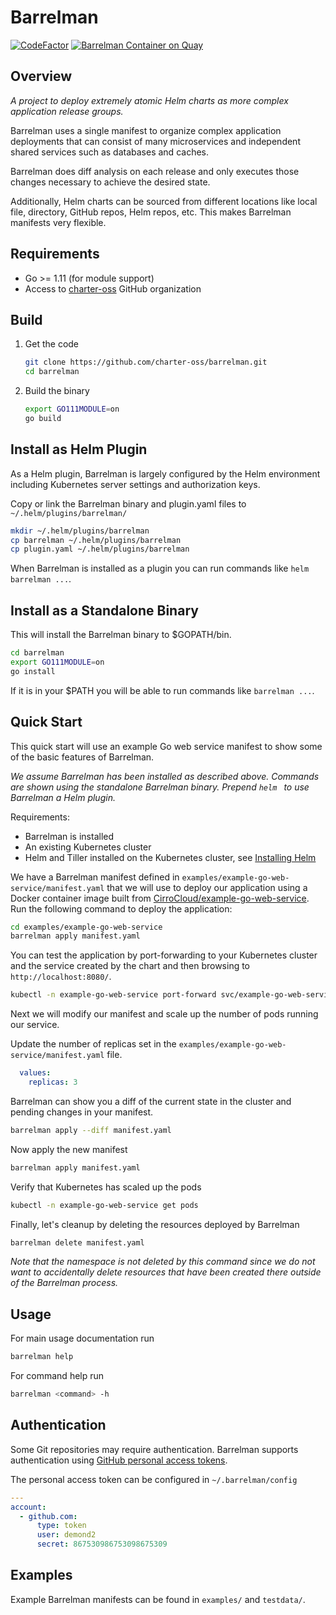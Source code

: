# Barrelman

[![CodeFactor](https://www.codefactor.io/repository/github/charter-oss/barrelman/badge)](https://www.codefactor.io/repository/github/charter-oss/barrelman)
[![Barrelman Container on Quay](https://quay.io/repository/charter-se/barrelman/status "Docker Repository on Quay")](https://quay.io/repository/charter-se/barrelman)

## Overview

*A project to deploy extremely atomic Helm charts as more complex application release groups.*

Barrelman uses a single manifest to organize complex application deployments that can consist of many 
microservices and independent shared services such as databases and caches.

Barrelman does diff analysis on each release and only executes those changes necessary to achieve 
the desired state.

Additionally, Helm charts can be sourced from different locations like local file, directory, GitHub repos, Helm 
repos, etc. This makes Barrelman manifests very flexible.

## Requirements

- Go >= 1.11 (for module support)
- Access to [charter-oss](https://github.com/charter-oss) GitHub organization

## Build

1. Get the code

    ```sh
    git clone https://github.com/charter-oss/barrelman.git
    cd barrelman
    ```

2. Build the binary

    ```sh
    export GO111MODULE=on
    go build
    ```

## Install as Helm Plugin

As a Helm plugin, Barrelman is largely configured by the Helm environment including Kubernetes server 
settings and authorization keys.

Copy or link the Barrelman binary and plugin.yaml files to `~/.helm/plugins/barrelman/`

```sh
mkdir ~/.helm/plugins/barrelman
cp barrelman ~/.helm/plugins/barrelman
cp plugin.yaml ~/.helm/plugins/barrelman
```

When Barrelman is installed as a plugin you can run commands like `helm barrelman ...`.

## Install as a Standalone Binary

This will install the Barrelman binary to $GOPATH/bin.

```sh
cd barrelman
export GO111MODULE=on
go install
```

If it is in your $PATH you will be able to run commands like `barrelman ...`.

## Quick Start

This quick start will use an example Go web service manifest to show some of the basic features of Barrelman.

_We assume Barrelman has been installed as described above. Commands are shown using the standalone 
Barrelman binary. Prepend `helm ` to use Barrelman a Helm plugin._

Requirements:

- Barrelman is installed
- An existing Kubernetes cluster
- Helm and Tiller installed on the Kubernetes cluster, see [Installing Helm](https://helm.sh/docs/using_helm/#installing-helm)

We have a Barrelman manifest defined in `examples/example-go-web-service/manifest.yaml` that we will use to 
deploy our application using a Docker container image built from 
[CirroCloud/example-go-web-service](https://github.com/cirrocloud/example-go-web-service). Run the 
following command to deploy the application:

```sh
cd examples/example-go-web-service
barrelman apply manifest.yaml
```

You can test the application by port-forwarding to your Kubernetes cluster and the service created 
by the chart and then browsing to `http://localhost:8080/`.

```sh
kubectl -n example-go-web-service port-forward svc/example-go-web-service 8080:8080
```

Next we will modify our manifest and scale up the number of pods running our service.

Update the number of replicas set in the `examples/example-go-web-service/manifest.yaml` file.

```yaml
  values:
    replicas: 3
```

Barrelman can show you a diff of the current state in the cluster and pending changes in your manifest.

```sh
barrelman apply --diff manifest.yaml
```

Now apply the new manifest

```sh
barrelman apply manifest.yaml
```

Verify that Kubernetes has scaled up the pods

```sh
kubectl -n example-go-web-service get pods
```

Finally, let's cleanup by deleting the resources deployed by Barrelman

```sh
barrelman delete manifest.yaml
```

_Note that the namespace is not deleted by this command since we do not want to accidentally delete 
resources that have been created there outside of the Barrelman process._

## Usage

For main usage documentation run

```sh
barrelman help
```

For command help run

```sh
barrelman <command> -h
```

## Authentication

Some Git repositories may require authentication. Barrelman supports authentication using 
[GitHub personal access tokens](https://help.github.com/articles/creating-a-personal-access-token-for-the-command-line/).

The personal access token can be configured in `~/.barrelman/config`

```yaml
---
account:
  - github.com:
      type: token
      user: demond2
      secret: 867530986753098675309
```

## Examples

Example Barrelman manifests can be found in `examples/` and `testdata/`.
